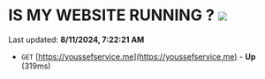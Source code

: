 # IS MY WEBSITE RUNNING ? [![](https://img.shields.io/static/v1?label=Sponsor&message=%E2%9D%A4&logo=GitHub&color=%23fe8e86)](https://github.com/sponsors/Youssef-Lehmam)

Last updated: **8/11/2024, 7:22:21 AM**

- `GET` [https://youssefservice.me](https://youssefservice.me) - **Up** (319ms)
